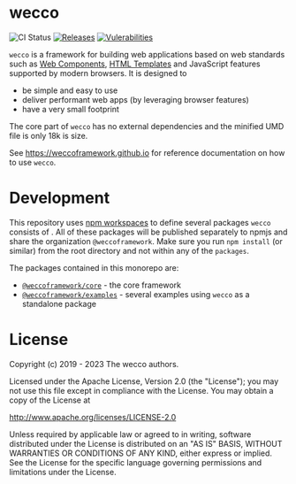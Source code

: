 # wecco

![CI Status][ci-img-url] 
[![Releases][release-img-url]][release-url]
[![Vulerabilities][vulnerabilities-img-url]][vulnerabilities-url]

[ci-img-url]: https://github.com/weccoframework/wecco/workflows/CI/badge.svg
[release-img-url]: https://img.shields.io/github/v/release/weccoframework/wecco.svg
[release-url]: https://github.com/weccoframework/wecco/releases
[vulnerabilities-url]: https://snyk.io/test/github/weccoframework/wecco
[vulnerabilities-img-url]: https://snyk.io/test/github/weccoframework/wecco/badge.svg

`wecco` is a framework for building web applications based on web standards such as 
[Web Components](https://www.webcomponents.org/), 
[HTML Templates](https://developer.mozilla.org/de/docs/Web/HTML/Element/template) 
and JavaScript features supported by modern browsers. It is designed to

* be simple and easy to use
* deliver performant web apps (by leveraging browser features)
* have a very small footprint

The core part of `wecco` has no external dependencies and the minified UMD file is only 18k is size.

See https://weccoframework.github.io for reference documentation on how to use `wecco`.

# Development

This repository uses [npm workspaces](https://docs.npmjs.com/cli/v9/using-npm/workspaces?v=true#using-workspaces)
to define several packages `wecco` consists of . All of these packages will be published separately to npmjs
and share the organization `@weccoframework`. Make sure you run `npm install` (or similar) from the root
directory and not within any of the `packages`.

The packages contained in this monorepo are:

* [`@weccoframework/core`](./packages/core) - the core framework
* [`@weccoframework/examples`](./packages/examples) - several examples using `wecco` as a standalone package

# License

Copyright (c) 2019 - 2023 The wecco authors.

Licensed under the Apache License, Version 2.0 (the "License");
you may not use this file except in compliance with the License.
You may obtain a copy of the License at

http://www.apache.org/licenses/LICENSE-2.0

Unless required by applicable law or agreed to in writing, software
distributed under the License is distributed on an "AS IS" BASIS,
WITHOUT WARRANTIES OR CONDITIONS OF ANY KIND, either express or implied.
See the License for the specific language governing permissions and
limitations under the License.
